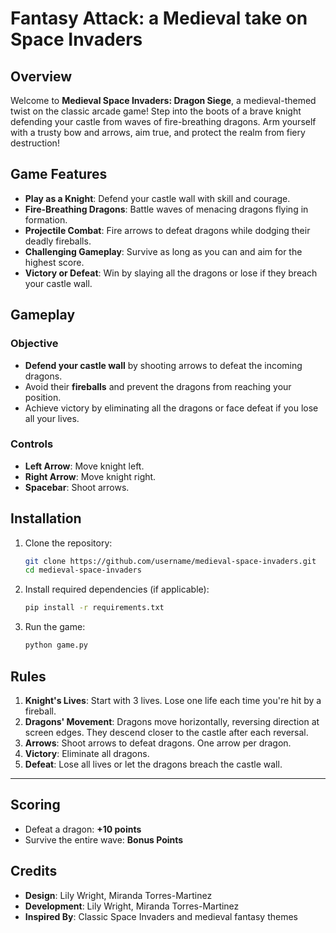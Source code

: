 # Fantasy Attack: a Medieval take on Space Invaders

## **Overview**  

Welcome to **Medieval Space Invaders: Dragon Siege**, a medieval-themed twist on the classic arcade game! Step into the boots of a brave knight defending your castle from waves of fire-breathing dragons. Arm yourself with a trusty bow and arrows, aim true, and protect the realm from fiery destruction!

## **Game Features**  

- **Play as a Knight**: Defend your castle wall with skill and courage.  
- **Fire-Breathing Dragons**: Battle waves of menacing dragons flying in formation.  
- **Projectile Combat**: Fire arrows to defeat dragons while dodging their deadly fireballs.  
- **Challenging Gameplay**: Survive as long as you can and aim for the highest score.  
- **Victory or Defeat**: Win by slaying all the dragons or lose if they breach your castle wall.  

## **Gameplay**  

### **Objective**  

- **Defend your castle wall** by shooting arrows to defeat the incoming dragons.  
- Avoid their **fireballs** and prevent the dragons from reaching your position.  
- Achieve victory by eliminating all the dragons or face defeat if you lose all your lives.

### **Controls**  

- **Left Arrow**: Move knight left.  
- **Right Arrow**: Move knight right.  
- **Spacebar**: Shoot arrows.

## **Installation**  

1. Clone the repository:  

   ```bash
   git clone https://github.com/username/medieval-space-invaders.git
   cd medieval-space-invaders
   ```

2. Install required dependencies (if applicable):  

   ```bash
   pip install -r requirements.txt
   ```

3. Run the game:  

   ```bash
   python game.py
   ```

## **Rules**  

1. **Knight's Lives**: Start with 3 lives. Lose one life each time you're hit by a fireball.  
2. **Dragons' Movement**: Dragons move horizontally, reversing direction at screen edges. They descend closer to the castle after each reversal.  
3. **Arrows**: Shoot arrows to defeat dragons. One arrow per dragon.  
4. **Victory**: Eliminate all dragons.  
5. **Defeat**: Lose all lives or let the dragons breach the castle wall.

---

## **Scoring**  

- Defeat a dragon: **+10 points**  
- Survive the entire wave: **Bonus Points**

## **Credits**  

- **Design**: Lily Wright, Miranda Torres-Martinez
- **Development**: Lily Wright, Miranda Torres-Martinez
- **Inspired By**: Classic Space Invaders and medieval fantasy themes  
